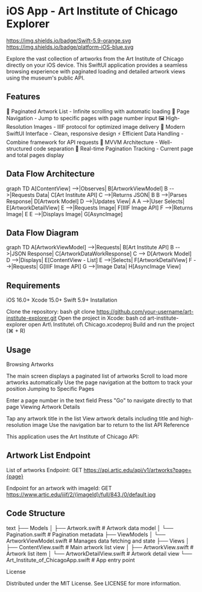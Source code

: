 # iOS App - Art Institute of Chicago Explorer
https://img.shields.io/badge/Swift-5.9-orange.svg
https://img.shields.io/badge/platform-iOS-blue.svg

Explore the vast collection of artworks from the Art Institute of Chicago directly on your iOS device. This SwiftUI application provides a seamless browsing experience with paginated loading and detailed artwork views using the museum's public API.

## Features

📜 Paginated Artwork List - Infinite scrolling with automatic loading
🔢 Page Navigation - Jump to specific pages with page number input
🖼️ High-Resolution Images - IIIF protocol for optimized image delivery
📱 Modern SwiftUI Interface - Clean, responsive design
⚡️ Efficient Data Handling - Combine framework for API requests
🧩 MVVM Architecture - Well-structured code separation
🔄 Real-time Pagination Tracking - Current page and total pages display

## Data Flow Architecture

graph TD
    A[ContentView] -->|Observes| B[ArtworkViewModel]
    B -->|Requests Data| C[Art Institute API]
    C -->|Returns JSON| B
    B -->|Parses Response| D[Artwork Model]
    D -->|Updates View| A
    A -->|User Selects| E[ArtworkDetailView]
    E -->|Requests Image| F[IIIF Image API]
    F -->|Returns Image| E
    E -->|Displays Image| G[AsyncImage]


## Data Flow Diagram

graph TD
    A[ArtworkViewModel] -->|Requests| B[Art Institute API]
    B -->|JSON Response| C[ArtworkDataWorkResponse]
    C --> D[Artwork Model]
    D -->|Displays| E[ContentView - List]
    E -->|Selects| F[ArtworkDetailView]
    F -->|Requests| G[IIIF Image API]
    G -->|Image Data| H[AsyncImage View]

## Requirements

iOS 16.0+
Xcode 15.0+
Swift 5.9+
Installation

Clone the repository:
bash
git clone https://github.com/your-username/art-institute-explorer.git
Open the project in Xcode:
bash
cd art-institute-explorer
open Art\ Institute\ of\ Chicago.xcodeproj
Build and run the project (⌘ + R)

## Usage

Browsing Artworks

The main screen displays a paginated list of artworks
Scroll to load more artworks automatically
Use the page navigation at the bottom to track your position
Jumping to Specific Pages

Enter a page number in the text field
Press "Go" to navigate directly to that page
Viewing Artwork Details

Tap any artwork title in the list
View artwork details including title and high-resolution image
Use the navigation bar to return to the list
API Reference

This application uses the Art Institute of Chicago API:

## Artwork List Endpoint

List of artworks Endpoint:
GET https://api.artic.edu/api/v1/artworks?page={page}
 

Endpoint for an artwork with imageId:
GET https://www.artic.edu/iiif/2/{imageId}/full/843,/0/default.jpg

## Code Structure

text
├── Models
│   ├── Artwork.swift            # Artwork data model
│   └── Pagination.swift         # Pagination metadata
├── ViewModels
│   └── ArtworkViewModel.swift   # Manages data fetching and state
├── Views
│   ├── ContentView.swift        # Main artwork list view
│   ├── ArtworkView.swift        # Artwork list item
│   └── ArtworkDetailView.swift  # Artwork detail view
└── Art_Institute_of_ChicagoApp.swift # App entry point


License

Distributed under the MIT License. See LICENSE for more information.
